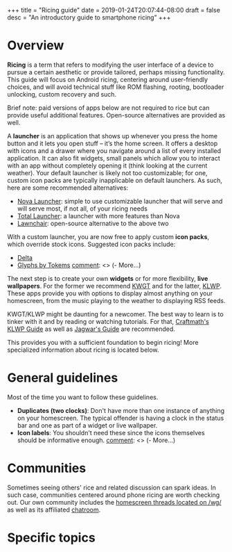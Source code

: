 +++
title = "Ricing guide"
date = 2019-01-24T20:07:44-08:00
draft = false
desc = "An introductory guide to smartphone ricing"
+++

# Overview

**Ricing** is a term that refers to modifying the user interface of a device to pursue a certain aesthetic or provide tailored, perhaps missing functionality. This guide will focus on Android ricing, centering around user-friendly choices, and will avoid technical stuff like ROM flashing, rooting, bootloader unlocking, custom recovery and such.

Brief note: paid versions of apps below are not required to rice but can provide useful additional features. Open-source alternatives are provided as well.

A **launcher** is an application that shows up whenever you press the home button and it lets you open stuff – it’s the home screen. It offers a desktop with icons and a drawer where you navigate around a list of every installed application. It can also fit widgets, small panels which allow you to interact with an app without completely opening it (think looking at the current weather). Your default launcher is likely not too customizable; for one, custom icon packs are typically inapplicable on default launchers. As such, here are some recommended alternatives:

  - [Nova Launcher](https://play.google.com/store/apps/details?id=com.teslacoilsw.launcher): simple to use customizable launcher that will serve and will serve most, if not all, of your ricing needs
  - [Total Launcher](https://play.google.com/store/apps/details?id=com.ss.launcher2): a launcher with more features than Nova 
  - [Lawnchair](https://play.google.com/store/apps/details?id=ch.deletescape.lawnchair.plah): open-source alternative to the above two

With a custom launcher, you are now free to apply custom **icon packs**, which override stock icons. Suggested icon packs include:

  - [Delta](https://play.google.com/store/apps/details?id=website.leifs.delta)
  - [Glyphs by Tokems](https://forum.xda-developers.com/android/themes/icons-pack-glyphs-tokems-t3019186)
  [comment]: <> (- More...)

The next step is to create your own **widgets** or for more flexibility, **live wallpapers**. For the former we recommend [KWGT](https://play.google.com/store/apps/details?id=org.kustom.widget) and for the latter, [KLWP](https://play.google.com/store/apps/details?id=org.kustom.wallpaper). These apps provide you with options to display almost anything on your homescreen, from the music playing to the weather to displaying RSS feeds.

KWGT/KLWP might be daunting for a newcomer. The best way to learn is to tinker with it and by reading or watching tutorials. For that, [Craftmath's KLWP Guide](https://www.bcraftmath.com/klwp.html) as well as [Jagwar's Guide](http://www.jagwar.de/kustom-beginners-guide-part-1-klwp-basics/) are recommended.

[comment]: <> (Link to KWGT/KLWP article if we decide to write one)

This provides you with a sufficient foundation to begin ricing! More specialized information about ricing is located below.

# General guidelines

Most of the time you want to follow these guidelines.

  - **Duplicates (two clocks)**: Don't have more than one instance of anything on your homescreen. The typical offender is having a clock in the status bar and one as part of a widget or live wallpaper.
  - **Icon labels**: You shouldn't need these since the icons themselves should be informative enough.
  [comment]: <> (- More...)

# Communities

Sometimes seeing others' rice and related discussion can spark ideas. In such case, communities centered around phone ricing are worth checking out. Our own community includes the [homescreen threads located on /wg/](https://4chan.org/wg/homescreen) as well as its affiliated [chatroom](https://homescreens.org/irc/).

# Specific topics

  [comment]: <> (- More on KLWP/KWGT)
  [comment]: <> (- Riceable apps)
  [comment]: <> (- Stuff for rooted phones)
  [comment]: <> (- Icon pack page with thumbnails of them)
